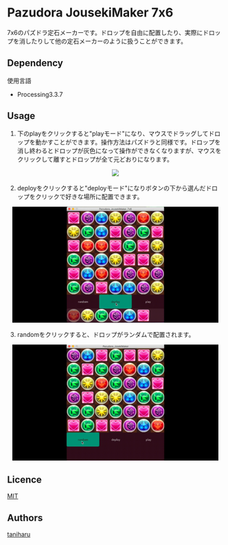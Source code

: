 # Pazudora JousekiMaker 7x6 
7x6のパズドラ定石メーカーです。ドロップを自由に配置したり、実際にドロップを消したりして他の定石メーカーのように扱うことができます。
## Dependency
使用言語

- Processing3.3.7

## Usage
1. 下のplayをクリックすると"playモード"になり、マウスでドラッグしてドロップを動かすことができます。操作方法はパズドラと同様です。ドロップを消し終わるとドロップが灰色になって操作ができなくなりますが、マウスをクリックして離すとドロップが全て元どおりになります。

<div align="center">
<img src="gif/play.gif" width=480px>
</div>

2. deployをクリックすると"deployモード"になりボタンの下から選んだドロップをクリックで好きな場所に配置できます。

<div align="center">
<img src="gif/deploy.gif" width=480px>
</div>

3. randomをクリックすると、ドロップがランダムで配置されます。 

<div align="center">
<img src="gif/random.gif" width=480px>
</div>

## Licence
[MIT](https://github.com/tcnksm/tool/blob/master/LICENCE)

## Authors
[taniharu](https://github.com/Haruya-Taniguchi)

